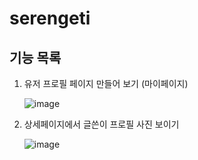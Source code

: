 # serengeti

## 기능 목록

1. 유저 프로필 페이지 만들어 보기 (마이페이지)
   
   ![image](https://user-images.githubusercontent.com/84117653/236699098-263c4906-1e35-4bf2-a17f-f52d44b57d4a.png)

2. 상세페이지에서 글쓴이 프로필 사진 보이기

   ![image](https://user-images.githubusercontent.com/84117653/236699119-6c17a236-717f-4b2d-b90a-31d03ac5064a.png)
   

   <!-- TODO 페이지네이션 기능을 추가하기 -->
   <!-- TODO 내가 작성한 글만 수정 및 삭제가 가능하도록 만들기 -->
   <!-- TODO css 등을 통해 사이트 꾸미기 -->
   <!-- TODO 댓글 기능 추가하기 -->
   <!-- TODO 좋아요 기능 또는 북마크 기능 만들기 -->
   <!-- TODO 해쉬태그 기능 추가하기 -->
   <!-- TODO 비밀번호 변경 기능 만들기 -->
